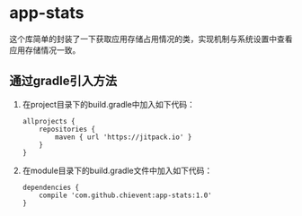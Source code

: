 # app-stats

这个库简单的封装了一下获取应用存储占用情况的类，实现机制与系统设置中查看应用存储情况一致。

## 通过gradle引入方法

1. 在project目录下的build.gradle中加入如下代码：

    ```
    allprojects {
        repositories {
            maven { url 'https://jitpack.io' }
        }
    }
    ```
    
2. 在module目录下的build.gradle文件中加入如下代码：

    ```
    dependencies {
        compile 'com.github.chievent:app-stats:1.0'
    }
    ```

